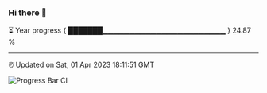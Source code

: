 ### Hi there 👋

⏳ Year progress { ███████▁▁▁▁▁▁▁▁▁▁▁▁▁▁▁▁▁▁▁▁▁▁▁ } 24.87 %

---

⏰ Updated on Sat, 01 Apr 2023 18:11:51 GMT

![Progress Bar CI](https://github.com/liununu/liununu/workflows/Progress%20Bar%20CI/badge.svg)
